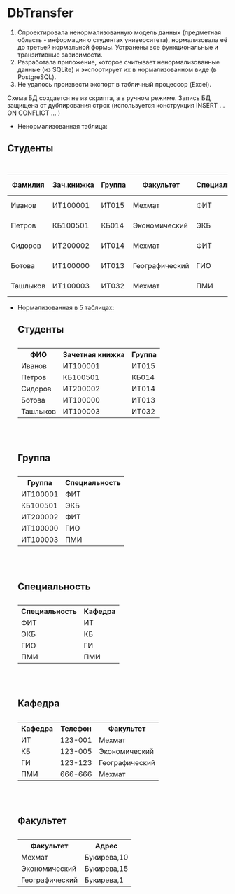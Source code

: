 # DbTransfer
1. Спроектировала ненормализованную модель данных (предметная область - информация о студентах университета), нормализовала её до третьей нормальной формы. Устранены все функциональные и транзитивные зависимости. 
2. Разработала приложение, которое считывает ненормализованные данные (из SQLite) и экспортирует их в нормализованном виде (в PostgreSQL).
3. Не удалось произвести экспорт в табличный процессор (Excel).

Схема БД создается не из скрипта, а в ручном режиме. 
Запись БД защищена от дублирования строк (используется конструкция INSERT ... ON CONFLICT ... )

- Ненормализованная таблица:
<table class="table table-bordered table-hover table-condensed">
  <h2><b> Студенты </b><h2>
<table class="table table-bordered table-hover table-condensed">
<thead><tr><th title="Field #1">Фамилия</th>
<th title="Field #2">Зач.книжка</th>
<th title="Field #3">Группа</th>
<th title="Field #4">Факультет</th>
<th title="Field #5">Специальность</th>
<th title="Field #6">Кафедра</th>
<th title="Field #7">Телефон</th>
<th title="Field #8">Адрес факультета</th>
  
</tr></thead>
<tbody><tr>
<td>Иванов</td>
<td>ИТ100001</td>
<td>ИТ015</td>
<td>Мехмат</td>
<td>ФИТ</td>
<td>ИТ</td>
<td>123-001</td>
<td>Букирева,10</td>
</tr>
<tr>
<td>Петров</td>
<td>КБ100501</td>
<td>КБ014</td>
<td>Экономический</td>
<td>ЭКБ</td>
<td>КБ</td>
<td>123-005</td>
<td>Букирева,15</td>
</tr>
<tr>
<td>Сидоров</td>
<td>ИТ200002</td>
<td>ИТ014</td>
<td>Мехмат</td>
<td>ФИТ</td>
<td>ИТ</td>
<td>123-001</td>
<td>Букирева,10</td>
</tr>
<tr>
<td>Ботова</td>
<td>ИТ100000</td>
<td>ИТ013</td>
<td>Географический</td>
<td>ГИО</td>
<td>ГИ</td>
<td>123-123</td>
<td>Букирева,1</td>
</tr>
<tr>
<td>Ташлыков</td>
<td>ИТ100003</td>
<td>ИТ032</td>
<td>Мехмат</td>
<td>ПМИ</td>
<td>ПМИ</td>
<td>666-666</td>
<td>Букирева,10</td>
</tr>
  </tbody></table>
  
  
  - Нормализованная в 5 таблицах:
      <table>
      <h2><b> Студенты </b><h2>
      <tr>
        <th>ФИО</th>
        <th>Зачетная книжка</th>
        <th>Группа</th>
      </tr>
        <tr><td>Иванов</td><td>ИТ100001</td><td>ИТ015</td></tr>
      <tr><td>Петров</td><td>КБ100501</td><td>КБ014</td></tr>
      <tr><td>Сидоров</td><td>ИТ200002</td><td>ИТ014</td></tr>
      <tr><td>Ботова</td><td>ИТ100000</td><td>ИТ013</td></tr>
      <tr><td>Ташлыков</td><td>ИТ100003</td><td>ИТ032</td></tr>
      </table>
        <br><br>
        
      <table>
      <h2><b> Группа </b><h2>
      <tr>
        <th>Группа</th>
        <th>Специальность</th>
      </tr>
      <tr><td>ИТ100001</td><td>ФИТ</td></tr>
      <tr><td>КБ100501</td><td>ЭКБ</td></tr>
      <tr><td>ИТ200002</td><td>ФИТ</td></tr>
      <tr><td>ИТ100000</td><td>ГИО</td></tr>
      <tr><td>ИТ100003</td><td>ПМИ</td></tr>
      </table>
        <br><br> 
        
       <table>
      <h2><b> Специальность </b><h2>
      <tr>
        <th>Специальность</th>
        <th>Кафедра</th>
      </tr>
      <tr><td>ФИТ</td><td>ИТ</td></tr>
      <tr><td>ЭКБ</td><td>КБ</td></tr>
      <tr><td>ГИО</td><td>ГИ</td></tr>
      <tr><td>ПМИ</td><td>ПМИ</td></tr>
      </table>
        <br><br>    
        
       <table>
      <h2><b> Кафедра </b><h2>
      <tr>
        <th>Кафедра</th>
        <th>Телефон</th>
        <th>Факультет</th>
      </tr>
      <tr><td>ИТ</td><td>123-001</td><td>Мехмат</td></tr>
      <tr><td>КБ</td><td>123-005</td><td>Экономический</td></tr>
      <tr><td>ГИ</td><td>123-123</td><td>Географический</td></tr>
      <tr><td>ПМИ</td><td>666-666</td><td>Мехмат</td></tr>
      </table>
        <br><br>        
        
       <table>
      <h2><b> Факультет </b><h2>
      <tr>
        <th>Факультет</th>
        <th>Адрес</th>
      </tr>
      <tr><td>Мехмат</td><td>Букирева,10</td></tr>
      <tr><td>Экономический</td><td>Букирева,15</td></tr>
      <tr><td>Географический</td><td>Букирева,1</td></tr>
      </table>
        <br><br>         
